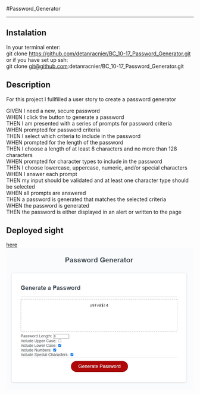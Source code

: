 #Password_Generator
* * *

## Instalation
In your terminal enter:  
git clone https://github.com/detanracnier/BC_10-17_Password_Generator.git  
or if you have set up ssh:  
git clone git@github.com:detanracnier/BC_10-17_Password_Generator.git  

## Description
For this project I fullfilled a user story to create a password generator

GIVEN I need a new, secure password  
WHEN I click the button to generate a password  
THEN I am presented with a series of prompts for password criteria  
WHEN prompted for password criteria  
THEN I select which criteria to include in the password  
WHEN prompted for the length of the password  
THEN I choose a length of at least 8 characters and no more than 128 characters  
WHEN prompted for character types to include in the password  
THEN I choose lowercase, uppercase, numeric, and/or special characters  
WHEN I answer each prompt  
THEN my input should be validated and at least one character type should be selected  
WHEN all prompts are answered  
THEN a password is generated that matches the selected criteria  
WHEN the password is generated  
THEN the password is either displayed in an alert or written to the page  


## Deployed sight
[here](https://detanracnier.github.io/BC_10-17_Password_Generator/index.html)  
![screenshot of deployed web page](./images/readme_screenshot.jpg)
